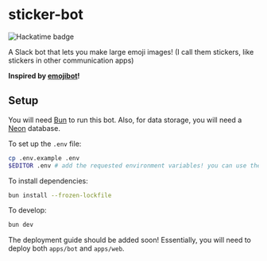 # sticker-bot

![Hackatime badge](https://hackatime-badge.hackclub.com/U079QLTJZ7H/sticker-bot)

A Slack bot that lets you make large emoji images! (I call them stickers, like stickers in other communication apps)

**Inspired by [emojibot](https://github.com/taciturnaxolotl/emojibot)!**

## Setup

You will need [Bun](https://bun.sh) to run this bot. Also, for data storage, you will need a [Neon](https://neon.tech) database.

To set up the `.env` file:

```bash
cp .env.example .env
$EDITOR .env # add the requested environment variables! you can use the slack-manifest.json for assistance creating the Slack app
```

To install dependencies:

```bash
bun install --frozen-lockfile
```

To develop:

```bash
bun dev
```

The deployment guide should be added soon! Essentially, you will need to deploy both `apps/bot` and `apps/web`.
